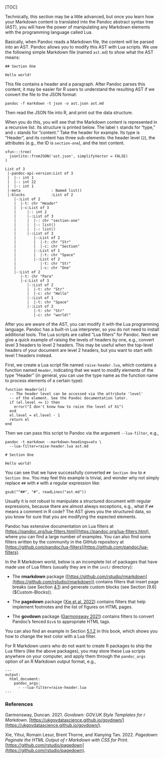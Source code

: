 [TOC]

Technically, this section may be a little advanced, but once you learn how your Markdown content is translated into the Pandoc abstract syntax tree (AST), you will have the power of manipulating any Markdown elements with the programming language called Lua.

Basically, when Pandoc reads a Markdown file, the content will be parsed into an AST. Pandoc allows you to modify this AST with Lua scripts. We use the following simple Markdown file (named `ast.md`) to show what the AST means:

    ## Section One
    
    Hello world!

This file contains a header and a paragraph. After Pandoc parses this content, it may be easier for R users to understand the resulting AST if we convert the file to the JSON format:

    pandoc -f markdown -t json -o ast.json ast.md

Then read the JSON file into R, and print out the data structure.

When you do this, you will see that the Markdown content is represented in a recursive list. Its structure is printed below. The label `t` stands for “type,” and `c` stands for “content.” Take the header for example. Its type is “Header”, and its content has three sub-elements: the header level (`2`), the attributes (e.g., the ID is `section-one`), and the text content.

    xfun:::tree(
      jsonlite::fromJSON('ast.json', simplifyVector = FALSE)
    )

    List of 3
     |-pandoc-api-version:List of 3
     |  |-: int 1
     |  |-: int 22
     |  |-: int 1
     |-meta              : Named list()
     |-blocks            :List of 2
        |-:List of 2
        |  |-t: chr "Header"
        |  |-c:List of 3
        |     |-: int 2
        |     |-:List of 3
        |     |  |-: chr "section-one"
        |     |  |-: list()
        |     |  |-: list()
        |     |-:List of 3
        |        |-:List of 2
        |        |  |-t: chr "Str"
        |        |  |-c: chr "Section"
        |        |-:List of 1
        |        |  |-t: chr "Space"
        |        |-:List of 2
        |           |-t: chr "Str"
        |           |-c: chr "One"
        |-:List of 2
           |-t: chr "Para"
           |-c:List of 3
              |-:List of 2
              |  |-t: chr "Str"
              |  |-c: chr "Hello"
              |-:List of 1
              |  |-t: chr "Space"
              |-:List of 2
                 |-t: chr "Str"
                 |-c: chr "world!"

After you are aware of the AST, you can modify it with the Lua programming language. Pandoc has a built-in Lua interpreter, so you do not need to install additional tools. The Lua scripts are called “Lua filters” for Pandoc. Next we give a quick example of raising the levels of headers by one, e.g., convert level 3 headers to level 2 headers. This may be useful when the top-level headers of your document are level 2 headers, but you want to start with level 1 headers instead.

First, we create a Lua script file named `raise-header.lua`, which contains a function named `Header`, indicating that we want to modify elements of the type “Header” (in general, you can use the type name as the function name to process elements of a certain type):

    function Header(el)
      -- The header level can be accessed via the attribute 'level'
      -- of the element. See the Pandoc documentation later.
      if (el.level <= 1) then
        error("I don't know how to raise the level of h1")
      end
      el.level = el.level - 1
      return el
    end

Then we can pass this script to Pandoc via the argument `--lua-filter`, e.g.,

    pandoc -t markdown --markdown-headings=atx \
      --lua-filter=raise-header.lua ast.md

    # Section One
    
    Hello world!

You can see that we have successfully converted `## Section One` to `# Section One`. You may feel this example is trivial, and wonder why not simply replace `##` with `#` with a regular expression like:

    gsub("^##", "#", readLines("ast.md"))

Usually it is not robust to manipulate a structured document with regular expressions, because there are almost always exceptions, e.g., what if `##` means a comment in R code? The AST gives you the structured data, so you know for sure that you are modifying the expected elements.

Pandoc has extensive documentation on Lua filters at [https://pandoc.org/lua-filters.html](https://pandoc.org/lua-filters.html), where you can find a large number of examples. You can also find some filters written by the community in the GitHub repository at [https://github.com/pandoc/lua-filters](https://github.com/pandoc/lua-filters).

In the R Markdown world, below is an incomplete list of packages that have made use of Lua filters (usually they are in the `inst/` directory):

*   The **rmarkdown** package ([https://github.com/rstudio/rmarkdown](https://github.com/rstudio/rmarkdown)) contains filters that insert page breaks (see Section [4.1]($Insert-Page-Breaks)) and generate custom blocks (see Section [9.6]($Custom-Blocks)).

*   The **pagedown** package ([Xie et al. 2022](#ref-R-pagedown)) contains filters that help implement footnotes and the list of figures on HTML pages.

*   The **govdown** package ([Garmonsway 2021](#ref-R-govdown)) contains filters to convert Pandoc’s fenced `Div`s to appropriate HTML tags.


You can also find an example in Section [5.1.2]($Font-Color) in this book, which shows you how to change the text color with a Lua filter.

For R Markdown users who do not want to create R packages to ship the Lua filters (like the above packages), you may store these Lua scripts anywhere on your computer, and apply them through the `pandoc_args` option of an R Markdown output format, e.g.,

    ---
    output:
      html_document:
        pandoc_args:
          - --lua-filter=raise-header.lua
    ---

### References[](https://bookdown.org/yihui/rmarkdown-cookbook/references.html#references)

Garmonsway, Duncan. 2021. _Govdown: GOV.UK Style Templates for r Markdown_. [https://ukgovdatascience.github.io/govdown/](https://ukgovdatascience.github.io/govdown/).

Xie, Yihui, Romain Lesur, Brent Thorne, and Xianying Tan. 2022. _Pagedown: Paginate the HTML Output of r Markdown with CSS for Print_. [https://github.com/rstudio/pagedown](https://github.com/rstudio/pagedown).
